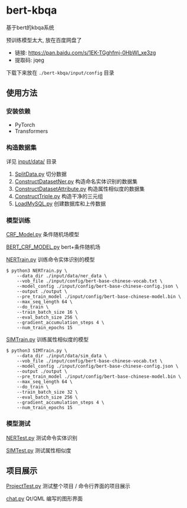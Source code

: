 # bert-kbqa

基于bert的kbqa系统

预训练模型太大, 放在百度网盘了

- 链接: https://pan.baidu.com/s/1EK-TGghfmj-0HbWl_xe3zg 
- 提取码: jqeg 

下载下来放在 `./bert-kbqa/input/config` 目录

## 使用方法

### 安装依赖

- PyTorch
- Transformers

### 构造数据集

详见 [input/data/](./input/data/) 目录

1. [SplitData.py](./input/data/SplitData.py) 切分数据
2. [ConstructDatasetNer.py](./input/data/ConstructDatasetNer.py) 构造命名实体识别的数据集
3. [ConstructDatasetAttribute.py](./input/data/ConstructDatasetAttribute.py) 构造属性相似度的数据集
4. [ConstructTriple.py](./input/data/ConstructTriple.py) 构造干净的三元组
5. [LoadMySQL.py](./input/data/LoadMySQL.py) 创建数据库和上传数据

### 模型训练

[CRF_Model.py](./CRF_Model.py)  条件随机场模型

[BERT_CRF_MODEL.py](./BERT_CRF_Model.py)  bert+条件随机场

[NERTrain.py](./NERTrain.py)  训练命令实体识别的模型

```console
$ python3 NERTrain.py \
    --data_dir ./input/data/ner_data \
    --vob_file ./input/config/bert-base-chinese-vocab.txt \
    --model_config ./input/config/bert-base-chinese-config.json \
    --output ./output \
    --pre_train_model ./input/config/bert-base-chinese-model.bin \
    --max_seq_length 64 \
    --do_train \
    --train_batch_size 16 \
    --eval_batch_size 256 \
    --gradient_accumulation_steps 4 \
    --num_train_epochs 15
```

[SIMTrain.py](./SIMTrain.py)  训练属性相似度的模型

```console
$ python3 SIMTrain.py \
    --data_dir ./input/data/sim_data \
    --vob_file ./input/config/bert-base-chinese-vocab.txt \
    --model_config ./input/config/bert-base-chinese-config.json \
    --output ./output \
    --pre_train_model ./input/config/bert-base-chinese-model.bin \
    --max_seq_length 64 \
    --do_train \
    --train_batch_size 32 \
    --eval_batch_size 256 \
    --gradient_accumulation_steps 4 \
    --num_train_epochs 15
```

### 模型测试

[NERTest.py](./NERTest.py)  测试命令实体识别

[SIMTest.py](./SIMTest.py) 测试属性相似度

## 项目展示

[ProjectTest.py](./ProjectTest.py) 测试整个项目 / 命令行界面的项目展示

[chat.py](./chat.py) Qt/QML 编写的图形界面

